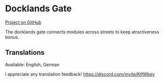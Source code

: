 # Docklands Gate

[Project on GitHub](https://github.com/jakobharder/anno-1800-jakobs-mods)

The docklands gate connects modules across streets to keep atractiveness bonus.

## Translations

Available: English, German

I appreciate any translation feedback! https://discord.com/invite/KtfWbev
